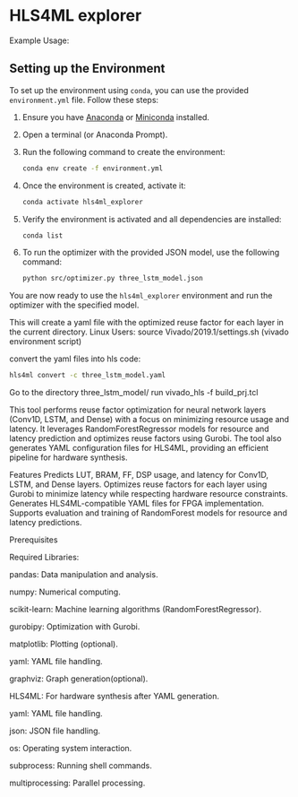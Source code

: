 # HLS4ML explorer

Example Usage: 
## Setting up the Environment

To set up the environment using `conda`, you can use the provided `environment.yml` file. Follow these steps:

1. Ensure you have [Anaconda](https://www.anaconda.com/products/distribution) or [Miniconda](https://docs.conda.io/en/latest/miniconda.html) installed.
   
2. Open a terminal (or Anaconda Prompt).

3. Run the following command to create the environment:

    ```bash
    conda env create -f environment.yml
    ```

4. Once the environment is created, activate it:

    ```bash
    conda activate hls4ml_explorer
    ```

5. Verify the environment is activated and all dependencies are installed:

    ```bash
    conda list
    ```

6. To run the optimizer with the provided JSON model, use the following command:

    ```bash
    python src/optimizer.py three_lstm_model.json
    ```

You are now ready to use the `hls4ml_explorer` environment and run the optimizer with the specified model.


This will create a yaml file with the optimized reuse factor for each layer in the current directory.
Linux Users:
source Vivado/2019.1/settings.sh (vivado environment script)

convert the yaml files into hls code:
  ```bash
hls4ml convert -c three_lstm_model.yaml
```
Go to the directory three_lstm_model/
run vivado_hls -f build_prj.tcl

This tool performs reuse factor optimization for neural network layers (Conv1D, LSTM, and Dense) with a focus on minimizing resource usage and latency. It leverages RandomForestRegressor models for resource and latency prediction and optimizes reuse factors using Gurobi. The tool also generates YAML configuration files for HLS4ML, providing an efficient pipeline for hardware synthesis.

Features
Predicts LUT, BRAM, FF, DSP usage, and latency for Conv1D, LSTM, and Dense layers.
Optimizes reuse factors for each layer using Gurobi to minimize latency while respecting hardware resource constraints.
Generates HLS4ML-compatible YAML files for FPGA implementation.
Supports evaluation and training of RandomForest models for resource and latency predictions.

Prerequisites

Required Libraries:

pandas: Data manipulation and analysis.

numpy: Numerical computing.

scikit-learn: Machine learning algorithms (RandomForestRegressor).

gurobipy: Optimization with Gurobi.

matplotlib: Plotting (optional).

yaml: YAML file handling.

graphviz: Graph generation(optional).

HLS4ML: For hardware synthesis after YAML generation.

yaml: YAML file handling.

json: JSON file handling.

os: Operating system interaction.

subprocess: Running shell commands.

multiprocessing: Parallel processing.




